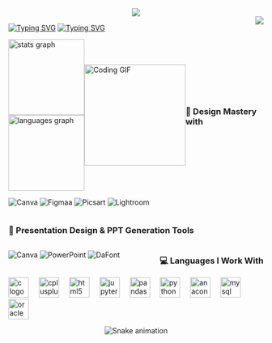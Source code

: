 <div align="center">
  <img src="https://capsule-render.vercel.app/api?type=venom&height=200&color=gradient&text=Rie's%20GitHub&textBg=false&reversal=false&fontColor=white" />
</div>


<div style="display: flex; justify-content: space-between; flex-wrap: wrap;">


[![Typing SVG](https://readme-typing-svg.demolab.com?font=Poppins&size=40&duration=3000&pause=3000&color=FFFFFF&width=1000&lines=%CB%97%CB%8F%CB%8B+𝐇𝐞𝐥𝐥𝐨+𝐖𝐨𝐫𝐥𝐝+%E2%8B%AE+𝐟𝐫𝐨𝐦+𝐭𝐡𝐞+𝐝𝐞𝐩𝐭𝐡𝐬+𝐨𝐟+𝐥𝐨𝐠𝐢𝐜!!+%CB%8E%CB%8A%CB%97)](https://git.io/typing-svg)
[![Typing SVG](https://readme-typing-svg.demolab.com?font=Poppins&size=16&duration=3000&pause=3000&color=FFFFFF&width=1000&lines=A+student+on+a+journey,+where+writing+code+is+the+path+to+building+dreams+📚+🧠+⚙️)](https://git.io/typing-svg)


<div align="center">
  <img src="https://profile-counter.glitch.me/tfxhk/count.svg?"  />

  ###
</div>

<div style="display: flex; align-items: center; justify-content: space-between;">

  <!-- GitHub Stats (Left Side) -->
  <div style="display: flex; flex-direction: column;">
    <img src="https://github-readme-stats.vercel.app/api?username=tfxhk&hide_title=false&hide_rank=false&show_icons=true&include_all_commits=true&count_private=true&disable_animations=false&theme=dracula&locale=en&hide_border=false&order=1" height="150" alt="stats graph" />
    <img src="https://github-readme-stats.vercel.app/api/top-langs?username=tfxhk&locale=en&hide_title=false&layout=compact&card_width=320&langs_count=5&theme=dracula&hide_border=false&order=2" height="150" alt="languages graph" />
  </div>

  <!-- GIF (Right Side) -->
  <div>
    <img height="200" src="https://i.imgflip.com/65efzo.gif" alt="Coding GIF" />
  </div>


### 🌸 Design Mastery with
</div>

![Canva](https://img.shields.io/badge/Canva-eeeeee?style=for-the-badge&logo=Canva)
![Figmaa](https://img.shields.io/badge/Figma-F24E1E?style=for-the-badge&logo=figma&logoColor=white)
![Picsart](https://img.shields.io/badge/Picsart-800080?style=for-the-badge&logo=Picsart&logoColor=white)
![Lightroom](https://img.shields.io/badge/Lightroom-000000?style=for-the-badge&logo=Adobe-Lightroom&logoColor=1FB6F3)


### 🎤 Presentation Design & PPT Generation Tools

<div align="left">

![Canva](https://img.shields.io/badge/Canva-87CEEB?style=for-the-badge&logo=Canva&logoColor=000000)
![PowerPoint](https://img.shields.io/badge/PowerPoint-black?style=for-the-badge&logo=microsoftpowerpoint&logoColor=red&labelColor=white)
![DaFont](https://img.shields.io/badge/DaFont-FF0000?style=for-the-badge&logo=font-awesome&logoColor=white)

</div>




### 💻 Languages I Work With

<div align="left">
  <img src="https://cdn.jsdelivr.net/gh/devicons/devicon/icons/c/c-original.svg" height="40" alt="c logo"  />
  <img width="12" />
  <img src="https://cdn.jsdelivr.net/gh/devicons/devicon/icons/cplusplus/cplusplus-original.svg" height="40" alt="cplusplus logo"  />
  <img width="12" />
  <img src="https://cdn.jsdelivr.net/gh/devicons/devicon/icons/html5/html5-original.svg" height="40" alt="html5 logo"  />
  <img width="12" />
  <img src="https://cdn.jsdelivr.net/gh/devicons/devicon/icons/jupyter/jupyter-original.svg" height="40" alt="jupyter logo"  />
  <img width="12" />
  <img src="https://cdn.jsdelivr.net/gh/devicons/devicon/icons/pandas/pandas-original.svg" height="40" alt="pandas logo"  />
  <img width="12" />
  <img src="https://cdn.jsdelivr.net/gh/devicons/devicon/icons/python/python-original.svg" height="40" alt="python logo"  />
  <img width="12" />
  <img src="https://cdn.jsdelivr.net/gh/devicons/devicon/icons/anaconda/anaconda-original.svg" height="40" alt="anaconda logo"  />
  <img width="12" />
  <img src="https://cdn.jsdelivr.net/gh/devicons/devicon/icons/mysql/mysql-original.svg" height="40" alt="mysql logo"  />
  <img width="12" />
  <img src="https://cdn.jsdelivr.net/gh/devicons/devicon/icons/oracle/oracle-original.svg" height="40" alt="oracle logo"  />
</div>

###
 ![Snake animation](https://github.com/natfirmino/TesteNat/blob/output/github-contribution-grid-snake.svg)
###
